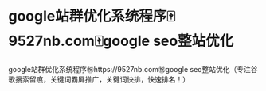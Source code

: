 # google站群优化系统程序🀄️9527nb.com🀄️google seo整站优化

google站群优化系统程序㊗️https://9527nb.com㊗️google seo整站优化（专注谷歌搜索留痕，关键词霸屏推广，关键词快排，快速排名！）
